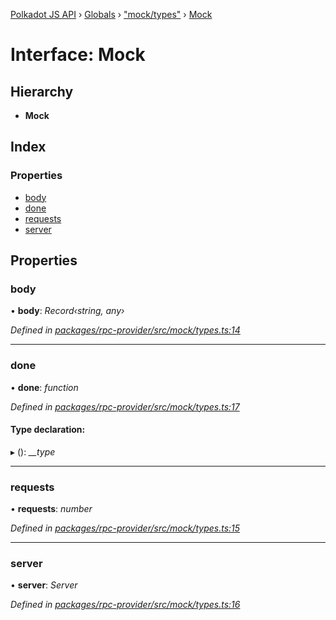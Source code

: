 [Polkadot JS API](../README.md) › [Globals](../globals.md) › ["mock/types"](../modules/_mock_types_.md) › [Mock](_mock_types_.mock.md)

# Interface: Mock

## Hierarchy

* **Mock**

## Index

### Properties

* [body](_mock_types_.mock.md#body)
* [done](_mock_types_.mock.md#done)
* [requests](_mock_types_.mock.md#requests)
* [server](_mock_types_.mock.md#server)

## Properties

###  body

• **body**: *Record‹string, any›*

*Defined in [packages/rpc-provider/src/mock/types.ts:14](https://github.com/polkadot-js/api/blob/47f135065/packages/rpc-provider/src/mock/types.ts#L14)*

___

###  done

• **done**: *function*

*Defined in [packages/rpc-provider/src/mock/types.ts:17](https://github.com/polkadot-js/api/blob/47f135065/packages/rpc-provider/src/mock/types.ts#L17)*

#### Type declaration:

▸ (): *__type*

___

###  requests

• **requests**: *number*

*Defined in [packages/rpc-provider/src/mock/types.ts:15](https://github.com/polkadot-js/api/blob/47f135065/packages/rpc-provider/src/mock/types.ts#L15)*

___

###  server

• **server**: *Server*

*Defined in [packages/rpc-provider/src/mock/types.ts:16](https://github.com/polkadot-js/api/blob/47f135065/packages/rpc-provider/src/mock/types.ts#L16)*
